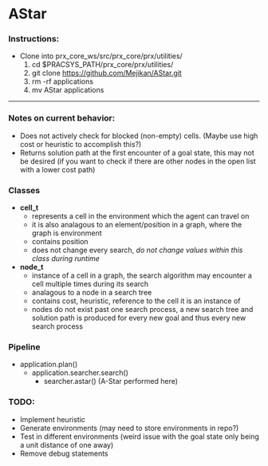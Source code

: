# AStar

### Instructions:
- Clone into prx_core_ws/src/prx_core/prx/utilities/
    1. cd $PRACSYS_PATH/prx_core/prx/utilities/
    2. git clone https://github.com/Mejikan/AStar.git
    3. rm -rf applications
    4. mv AStar applications

---

### Notes on current behavior:
- Does not actively check for blocked (non-empty) cells. (Maybe use high cost or heuristic to accomplish this?)
- Returns solution path at the first encounter of a goal state, this may not be desired (if you want to check if there are other nodes in the open list with a lower cost path)

### Classes
- **cell_t**
    - represents a cell in the environment which the agent can travel on
    - it is also analagous to an element/position in a graph, where the graph is environment
    - contains position
    - does not change every search, *do not change values within this class during runtime*
- **node_t**
    - instance of a cell in a graph, the search algorithm may encounter a cell multiple times
    during its search
    - analagous to a node in a search tree
    - contains cost, heuristic, reference to the cell it is an instance of
    - nodes do not exist past one search process, a new search tree and solution path is produced
    for every new goal and thus every new search process

### Pipeline
- application.plan()
    - application.searcher.search()
        - searcher.astar() (A-Star performed here)

### TODO:
- Implement heuristic
- Generate environments (may need to store environments in repo?)
- Test in different environments (weird issue with the goal state only being a unit distance of one away)
- Remove debug statements